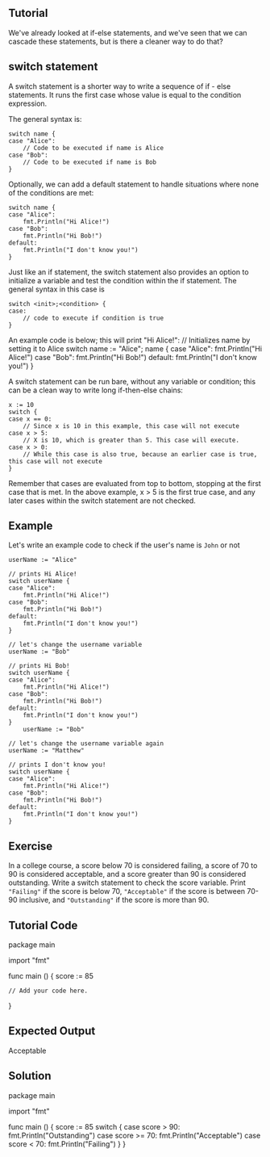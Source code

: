 Tutorial
--------

We've already looked at if-else statements, and we've seen that we can cascade these statements, but is there a cleaner way to do that?

## switch statement

A switch statement is a shorter way to write a sequence of if - else statements. It runs the first case whose value is equal to the condition expression.

The general syntax is:

    switch name {
    case "Alice":
        // Code to be executed if name is Alice
    case "Bob":
        // Code to be executed if name is Bob 
    }

Optionally, we can add a default statement to handle situations where none of the conditions are met:

    switch name {
    case "Alice":
        fmt.Println("Hi Alice!")
    case "Bob":
        fmt.Println("Hi Bob!")
    default:
        fmt.Println("I don't know you!")
    }

Just like an if statement, the switch statement also provides an option to initialize a variable and test the condition within the if statement. The general syntax in this case is

    switch <init>;<condition> {
    case:
        // code to execute if condition is true
    }

An example code is below; this will print "Hi Alice!":
    // Initializes name by setting it to Alice
    switch name := "Alice"; name {
    case "Alice":
        fmt.Println("Hi Alice!")
    case "Bob":
        fmt.Println("Hi Bob!")
    default:
        fmt.Println("I don't know you!")
    }

A switch statement can be run bare, without any variable or condition; this can be a clean way to write long if-then-else chains:

    x := 10
    switch {
    case x == 0:
        // Since x is 10 in this example, this case will not execute
    case x > 5:
        // X is 10, which is greater than 5. This case will execute.
    case x > 0:
        // While this case is also true, because an earlier case is true, this case will not execute
    }

Remember that cases are evaluated from top to bottom, stopping at the first case that is met. In the above example, x > 5 is the first true case, and any later cases within the switch statement are not checked. 

## Example
Let's write an example code to check if the user's name is `John` or not

    userName := "Alice"

    // prints Hi Alice!
    switch userName {
    case "Alice":
        fmt.Println("Hi Alice!")
    case "Bob":
        fmt.Println("Hi Bob!")
    default:
        fmt.Println("I don't know you!")
    }

    // let's change the username variable
    userName := "Bob"

    // prints Hi Bob!
    switch userName {
    case "Alice":
        fmt.Println("Hi Alice!")
    case "Bob":
        fmt.Println("Hi Bob!")
    default:
        fmt.Println("I don't know you!")
    }
        userName := "Bob"

    // let's change the username variable again
    userName := "Matthew"

    // prints I don't know you!
    switch userName {
    case "Alice":
        fmt.Println("Hi Alice!")
    case "Bob":
        fmt.Println("Hi Bob!")
    default:
        fmt.Println("I don't know you!")
    }

Exercise
--------
In a college course, a score below 70 is considered failing, a score of 70 to 90 is considered acceptable, and a score greater than 90 is considered outstanding. Write a switch statement to check the score variable. Print `"Failing"` if the score is below 70, `"Acceptable"` if the score is between 70-90 inclusive, and `"Outstanding"` if the score is more than 90. 

Tutorial Code
-------------
package main

import "fmt"

func main () {
    score := 85

    // Add your code here.
}

Expected Output
---------------
Acceptable

Solution
--------
package main

import "fmt"

func main () {
    score := 85
    switch {
    case score > 90:
        fmt.Println("Outstanding")
    case score >= 70:
        fmt.Println("Acceptable")
    case score < 70:
        fmt.Println("Failing")
    }
}
